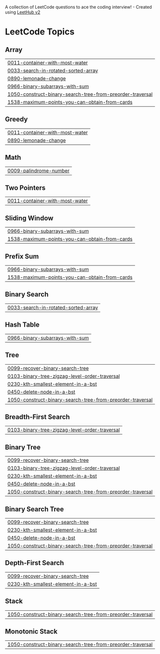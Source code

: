 A collection of LeetCode questions to ace the coding interview! - Created using [LeetHub v2](https://github.com/arunbhardwaj/LeetHub-2.0)
<!---LeetCode Topics Start-->
# LeetCode Topics
## Array
|  |
| ------- |
| [0011-container-with-most-water](https://github.com/jayanthkachu/Leetcode/tree/master/0011-container-with-most-water) |
| [0033-search-in-rotated-sorted-array](https://github.com/jayanthkachu/Leetcode/tree/master/0033-search-in-rotated-sorted-array) |
| [0890-lemonade-change](https://github.com/jayanthkachu/Leetcode/tree/master/0890-lemonade-change) |
| [0966-binary-subarrays-with-sum](https://github.com/jayanthkachu/Leetcode/tree/master/0966-binary-subarrays-with-sum) |
| [1050-construct-binary-search-tree-from-preorder-traversal](https://github.com/jayanthkachu/Leetcode/tree/master/1050-construct-binary-search-tree-from-preorder-traversal) |
| [1538-maximum-points-you-can-obtain-from-cards](https://github.com/jayanthkachu/Leetcode/tree/master/1538-maximum-points-you-can-obtain-from-cards) |
## Greedy
|  |
| ------- |
| [0011-container-with-most-water](https://github.com/jayanthkachu/Leetcode/tree/master/0011-container-with-most-water) |
| [0890-lemonade-change](https://github.com/jayanthkachu/Leetcode/tree/master/0890-lemonade-change) |
## Math
|  |
| ------- |
| [0009-palindrome-number](https://github.com/jayanthkachu/Leetcode/tree/master/0009-palindrome-number) |
## Two Pointers
|  |
| ------- |
| [0011-container-with-most-water](https://github.com/jayanthkachu/Leetcode/tree/master/0011-container-with-most-water) |
## Sliding Window
|  |
| ------- |
| [0966-binary-subarrays-with-sum](https://github.com/jayanthkachu/Leetcode/tree/master/0966-binary-subarrays-with-sum) |
| [1538-maximum-points-you-can-obtain-from-cards](https://github.com/jayanthkachu/Leetcode/tree/master/1538-maximum-points-you-can-obtain-from-cards) |
## Prefix Sum
|  |
| ------- |
| [0966-binary-subarrays-with-sum](https://github.com/jayanthkachu/Leetcode/tree/master/0966-binary-subarrays-with-sum) |
| [1538-maximum-points-you-can-obtain-from-cards](https://github.com/jayanthkachu/Leetcode/tree/master/1538-maximum-points-you-can-obtain-from-cards) |
## Binary Search
|  |
| ------- |
| [0033-search-in-rotated-sorted-array](https://github.com/jayanthkachu/Leetcode/tree/master/0033-search-in-rotated-sorted-array) |
## Hash Table
|  |
| ------- |
| [0966-binary-subarrays-with-sum](https://github.com/jayanthkachu/Leetcode/tree/master/0966-binary-subarrays-with-sum) |
## Tree
|  |
| ------- |
| [0099-recover-binary-search-tree](https://github.com/jayanthkachu/Leetcode/tree/master/0099-recover-binary-search-tree) |
| [0103-binary-tree-zigzag-level-order-traversal](https://github.com/jayanthkachu/Leetcode/tree/master/0103-binary-tree-zigzag-level-order-traversal) |
| [0230-kth-smallest-element-in-a-bst](https://github.com/jayanthkachu/Leetcode/tree/master/0230-kth-smallest-element-in-a-bst) |
| [0450-delete-node-in-a-bst](https://github.com/jayanthkachu/Leetcode/tree/master/0450-delete-node-in-a-bst) |
| [1050-construct-binary-search-tree-from-preorder-traversal](https://github.com/jayanthkachu/Leetcode/tree/master/1050-construct-binary-search-tree-from-preorder-traversal) |
## Breadth-First Search
|  |
| ------- |
| [0103-binary-tree-zigzag-level-order-traversal](https://github.com/jayanthkachu/Leetcode/tree/master/0103-binary-tree-zigzag-level-order-traversal) |
## Binary Tree
|  |
| ------- |
| [0099-recover-binary-search-tree](https://github.com/jayanthkachu/Leetcode/tree/master/0099-recover-binary-search-tree) |
| [0103-binary-tree-zigzag-level-order-traversal](https://github.com/jayanthkachu/Leetcode/tree/master/0103-binary-tree-zigzag-level-order-traversal) |
| [0230-kth-smallest-element-in-a-bst](https://github.com/jayanthkachu/Leetcode/tree/master/0230-kth-smallest-element-in-a-bst) |
| [0450-delete-node-in-a-bst](https://github.com/jayanthkachu/Leetcode/tree/master/0450-delete-node-in-a-bst) |
| [1050-construct-binary-search-tree-from-preorder-traversal](https://github.com/jayanthkachu/Leetcode/tree/master/1050-construct-binary-search-tree-from-preorder-traversal) |
## Binary Search Tree
|  |
| ------- |
| [0099-recover-binary-search-tree](https://github.com/jayanthkachu/Leetcode/tree/master/0099-recover-binary-search-tree) |
| [0230-kth-smallest-element-in-a-bst](https://github.com/jayanthkachu/Leetcode/tree/master/0230-kth-smallest-element-in-a-bst) |
| [0450-delete-node-in-a-bst](https://github.com/jayanthkachu/Leetcode/tree/master/0450-delete-node-in-a-bst) |
| [1050-construct-binary-search-tree-from-preorder-traversal](https://github.com/jayanthkachu/Leetcode/tree/master/1050-construct-binary-search-tree-from-preorder-traversal) |
## Depth-First Search
|  |
| ------- |
| [0099-recover-binary-search-tree](https://github.com/jayanthkachu/Leetcode/tree/master/0099-recover-binary-search-tree) |
| [0230-kth-smallest-element-in-a-bst](https://github.com/jayanthkachu/Leetcode/tree/master/0230-kth-smallest-element-in-a-bst) |
## Stack
|  |
| ------- |
| [1050-construct-binary-search-tree-from-preorder-traversal](https://github.com/jayanthkachu/Leetcode/tree/master/1050-construct-binary-search-tree-from-preorder-traversal) |
## Monotonic Stack
|  |
| ------- |
| [1050-construct-binary-search-tree-from-preorder-traversal](https://github.com/jayanthkachu/Leetcode/tree/master/1050-construct-binary-search-tree-from-preorder-traversal) |
<!---LeetCode Topics End-->